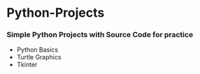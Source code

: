 # Python-Projects
### Simple Python Projects with Source Code for practice
- Python Basics
- Turtle Graphics
- Tkinter
